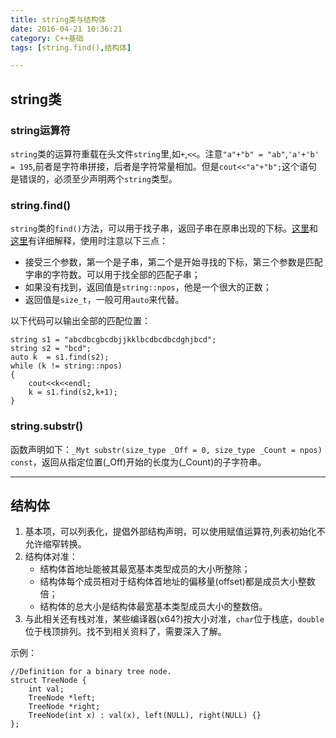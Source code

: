 ```yaml
---
title: string类与结构体
date: 2016-04-21 10:36:21
category: C++基础
tags: [string.find(),结构体]

---
```


## string类

### string运算符
`string`类的运算符重载在头文件`string`里,如`+`,`<<`。注意`"a"+"b" = "ab"`,`'a'+'b' = 195`,前者是字符串拼接，后者是字符常量相加。但是`cout<<"a"+"b";`这个语句是错误的，必须至少声明两个`string`类型。

### string.find()
`string`类的`find()`方法，可以用于找子串，返回子串在原串出现的下标。[这里](http://www.cnblogs.com/web100/archive/2012/12/02/cpp-string-find-npos.html)和[这里](http://www.cplusplus.com/reference/string/string/find/)有详细解释，使用时注意以下三点：
+ 接受三个参数，第一个是子串，第二个是开始寻找的下标，第三个参数是匹配字串的字符数。可以用于找全部的匹配子串；
+ 如果没有找到，返回值是`string::npos`，他是一个很大的正数；
+ 返回值是`size_t`，一般可用`auto`来代替。

以下代码可以输出全部的匹配位置：
```
string s1 = "abcdbcgbcdbjjkklbcdbcdbcdghjbcd";
string s2 = "bcd";
auto k  = s1.find(s2);
while (k != string::npos)
{
	cout<<k<<endl;
	k = s1.find(s2,k+1);	
}
```

### string.substr()

函数声明如下：`_Myt substr(size_type _Off = 0, size_type _Count = npos) const`，返回从指定位置(_Off)开始的长度为(_Count)的子字符串。

---

## 结构体

1. 基本项，可以列表化，提倡外部结构声明，可以使用赋值运算符,列表初始化不允许缩窄转换。
2. 结构体对准：
	+ 结构体首地址能被其最宽基本类型成员的大小所整除；
	+ 结构体每个成员相对于结构体首地址的偏移量(offset)都是成员大小整数倍；
	+ 结构体的总大小是结构体最宽基本类型成员大小的整数倍。
3.  与此相关还有栈对准，某些编译器(x64?)按大小对准，`char`位于栈底，`double`位于栈顶排列。找不到相关资料了，需要深入了解。

示例：
```
//Definition for a binary tree node.
struct TreeNode {
	int val;
	TreeNode *left;
	TreeNode *right;
	TreeNode(int x) : val(x), left(NULL), right(NULL) {}
};
 ```